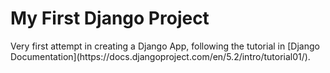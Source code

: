 <h1>My First Django Project</h1>

<p>Very first attempt in creating a Django App, following the tutorial in [Django Documentation](https://docs.djangoproject.com/en/5.2/intro/tutorial01/).</p>